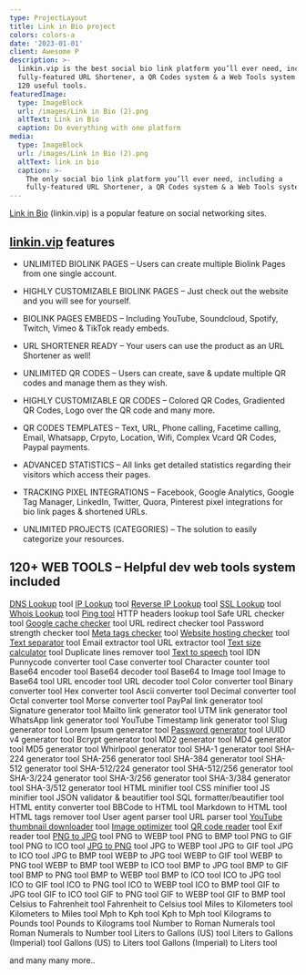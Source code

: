 ```yaml
---
type: ProjectLayout
title: Link in Bio project
colors: colors-a
date: '2023-01-01'
client: Awesome P
description: >-
  linkin.vip is the best social bio link platform you’ll ever need, including a
  fully-featured URL Shortener, a QR Codes system & a Web Tools system featuring
  120 useful tools.
featuredImage:
  type: ImageBlock
  url: /images/Link in Bio (2).png
  altText: Link in Bio
  caption: Do everything with one platform
media:
  type: ImageBlock
  url: /images/Link in Bio (2).png
  altText: link in bio
  caption: >-
    The only social bio link platform you’ll ever need, including a
    fully-featured URL Shortener, a QR Codes system & a Web Tools system
---
```

[Link in Bio](https://linkin.vip/) (linkin.vip) is a popular feature on social networking sites. 

## [linkin.vip](https://linkin.vip/) features

*   UNLIMITED BIOLINK PAGES – Users can create multiple Biolink Pages from one single account.

<!---->

*   HIGHLY CUSTOMIZABLE BIOLINK PAGES – Just check out the website and you will see for yourself.

<!---->

*   BIOLINK PAGES EMBEDS – Including YouTube, Soundcloud, Spotify, Twitch, Vimeo & TikTok ready embeds.

<!---->

*   URL SHORTENER READY – Your users can use the product as an URL Shortener as well!

<!---->

*   UNLIMITED QR CODES – Users can create, save & update multiple QR codes and manage them as they wish.

<!---->

*   HIGHLY CUSTOMIZABLE QR CODES – Colored QR Codes, Gradiented QR Codes, Logo over the QR code and many more.

<!---->

*   QR CODES TEMPLATES – Text, URL, Phone calling, Facetime calling, Email, Whatsapp, Crpyto, Location, Wifi, Complex Vcard QR Codes, Paypal payments.

<!---->

*   ADVANCED STATISTICS – All links get detailed statistics regarding their visitors which access their pages.

<!---->

*   TRACKING PIXEL INTEGRATIONS – Facebook, Google Analytics, Google Tag Manager, LinkedIn, Twitter, Quora, Pinterest pixel integrations for bio link pages & shortened URLs.

<!---->

*   UNLIMITED PROJECTS (CATEGORIES) – The solution to easily categorize your resources.

## 120+ WEB TOOLS – Helpful dev web tools system included

[DNS Lookup](https://linkin.vip/tools/dns-lookup) tool
[IP Lookup](https://linkin.vip/tools/ip-lookup) tool
[Reverse IP Lookup](https://linkin.vip/tools/reverse-ip-lookup) tool
[SSL Lookup](https://linkin.vip/tools/ssl-lookup) tool
[Whois Lookup](https://linkin.vip/tools/whois-lookup) tool
[Ping tool](https://linkin.vip/tools/ping)
HTTP headers lookup tool
Safe URL checker tool
[Google cache checker](https://linkin.vip/tools/google-cache-checker) tool
URL redirect checker tool
Password strength checker tool
[Meta tags checker](https://linkin.vip/tools/meta-tags-checker) tool
[Website hosting checker](https://linkin.vip/tools/website-hosting-checker) tool
[Text separator](https://linkin.vip/tools/text-separator) tool
Email extractor tool
URL extractor tool
[Text size calculator](https://linkin.vip/tools/text-size-calculator) tool
Duplicate lines remover tool
[Text to speech](https://linkin.vip/tools/text-to-speech) tool
IDN Punnycode converter tool
Case converter tool
Character counter tool
Base64 encoder tool
Base64 decoder tool
Base64 to Image tool
Image to Base64 tool
URL encoder tool
URL decoder tool
Color converter tool
Binary converter tool
Hex converter tool
Ascii converter tool
Decimal converter tool
Octal converter tool
Morse converter tool
PayPal link generator tool
Signature generator tool
Mailto link generator tool
UTM link generator tool
WhatsApp link generator tool
YouTube Timestamp link generator tool
Slug generator tool
Lorem Ipsum generator tool
[Password generator](https://linkin.vip/tools/password-generator) tool
UUID v4 generator tool
Bcrypt generator tool
MD2 generator tool
MD4 generator tool
MD5 generator tool
Whirlpool generator tool
SHA-1 generator tool
SHA-224 generator tool
SHA-256 generator tool
SHA-384 generator tool
SHA-512 generator tool
SHA-512/224 generator tool
SHA-512/256 generator tool
SHA-3/224 generator tool
SHA-3/256 generator tool
SHA-3/384 generator tool
SHA-3/512 generator tool
HTML minifier tool
CSS minifier tool
JS minifier tool
JSON validator & beautifier tool
SQL formatter/beautifier tool
HTML entity converter tool
BBCode to HTML tool
Markdown to HTML tool
HTML tags remover tool
User agent parser tool
URL parser tool
[YouTube thumbnail downloader](https://linkin.vip/tools/youtube-thumbnail-downloader) tool
[Image optimizer](https://linkin.vip/tools/image-optimizer) tool
[QR code reader](https://linkin.vip/tools/qr-code-reader) tool
Exif reader tool
[PNG to JPG](https://linkin.vip/tools/png-to-jpg) tool
PNG to WEBP tool
PNG to BMP tool
PNG to GIF tool
PNG to ICO tool
[JPG to PNG](https://linkin.vip/tools/jpg-to-png) tool
JPG to WEBP tool
JPG to GIF tool
JPG to ICO tool
JPG to BMP tool
WEBP to JPG tool
WEBP to GIF tool
WEBP to PNG tool
WEBP to BMP tool
WEBP to ICO tool
BMP to JPG tool
BMP to GIF tool
BMP to PNG tool
BMP to WEBP tool
BMP to ICO tool
ICO to JPG tool
ICO to GIF tool
ICO to PNG tool
ICO to WEBP tool
ICO to BMP tool
GIF to JPG tool
GIF to ICO tool
GIF to PNG tool
GIF to WEBP tool
GIF to BMP tool
Celsius to Fahrenheit tool
Fahrenheit to Celsius tool
Miles to Kilometers tool
Kilometers to Miles tool
Mph to Kph tool
Kph to Mph tool
Kilograms to Pounds tool
Pounds to Kilograms tool
Number to Roman Numerals tool
Roman Numerals to Number tool
Liters to Gallons (US) tool
Liters to Gallons (Imperial) tool
Gallons (US) to Liters tool
Gallons (Imperial) to Liters tool


and many many more..


